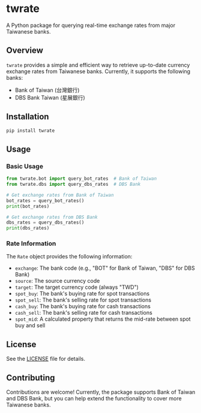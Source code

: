 # twrate

A Python package for querying real-time exchange rates from major Taiwanese banks.

## Overview

`twrate` provides a simple and efficient way to retrieve up-to-date currency exchange rates from Taiwanese banks. Currently, it supports the following banks:

- Bank of Taiwan (台灣銀行)
- DBS Bank Taiwan (星展銀行)

## Installation

```bash
pip install twrate
```

## Usage

### Basic Usage

```python
from twrate.bot import query_bot_rates  # Bank of Taiwan
from twrate.dbs import query_dbs_rates  # DBS Bank

# Get exchange rates from Bank of Taiwan
bot_rates = query_bot_rates()
print(bot_rates)

# Get exchange rates from DBS Bank
dbs_rates = query_dbs_rates()
print(dbs_rates)
```

### Rate Information

The `Rate` object provides the following information:

- `exchange`: The bank code (e.g., "BOT" for Bank of Taiwan, "DBS" for DBS Bank)
- `source`: The source currency code
- `target`: The target currency code (always "TWD")
- `spot_buy`: The bank's buying rate for spot transactions
- `spot_sell`: The bank's selling rate for spot transactions
- `cash_buy`: The bank's buying rate for cash transactions
- `cash_sell`: The bank's selling rate for cash transactions
- `spot_mid`: A calculated property that returns the mid-rate between spot buy and sell

## License

See the [LICENSE](LICENSE) file for details.

## Contributing

Contributions are welcome! Currently, the package supports Bank of Taiwan and DBS Bank, but you can help extend the functionality to cover more Taiwanese banks.

